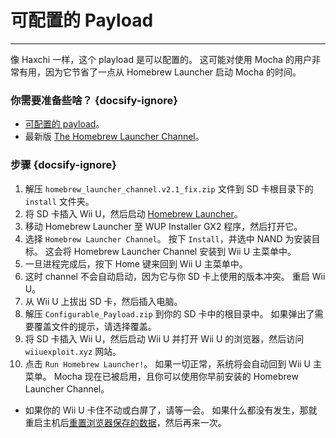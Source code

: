 # 可配置的 Payload
---
像 Haxchi 一样，这个 playload 是可以配置的。 这可能对使用 Mocha 的用户非常有用，因为它节省了一点从 Homebrew Launcher 启动 Mocha 的时间。

### 你需要准备些啥？ {docsify-ignore}

- <a href="docs/files/Configurable_Payload.zip" download>可配置的 payload</a>。
- 最新版 [The Homebrew Launcher Channel](https://github.com/GaryOderNichts/homebrew_launcher/releases/tag/v2.1_fix)。

### 步骤 {docsify-ignore}

1. 解压 `homebrew_launcher_channel.v2.1_fix.zip` 文件到 SD 卡根目录下的 `install` 文件夹。
1. 将 SD 卡插入 Wii U，然后启动 [Homebrew Launcher](mocha/online-exploit/browser-exploit)。
1. 移动 Homebrew Launcher 至 WUP Installer GX2 程序，然后打开它。
1. 选择 `Homebrew Launcher Channel`。 按下 `Install`，并选中 NAND 为安装目标。 这会将 Homebrew Launcher Channel 安装到 Wii U 主菜单中。
1. 一旦进程完成后，按下 Home 键来回到 Wii U 主菜单中。
1. 这时 channel 不会自动启动，因为它与你 SD 卡上使用的版本冲突。 重启 Wii U。
1. 从 Wii U 上拔出 SD 卡，然后插入电脑。
1. 解压 `Configurable_Payload.zip` 到你的 SD 卡中的根目录中。 如果弹出了需要覆盖文件的提示，请选择覆盖。
1. 将 SD 卡插入 Wii U，然后启动 Wii U 并打开 Wii U 的浏览器，然后访问 `wiiuexploit.xyz` 网站。
1. 点击 `Run Homebrew Launcher!`。 如果一切正常，系统将会自动回到 Wii U 主菜单。 Mocha 现在已被启用，且你可以使用你早前安装的 Homebrew Launcher Channel。
 - 如果你的 Wii U 卡住不动或白屏了，请等一会。 如果什么都没有发生，那就重启主机后[重置浏览器保存的数据](https://en-americas-support.nintendo.com/app/answers/detail/a_id/1507/~/how-to-delete-the-internet-browser-history)，然后再来一次。

